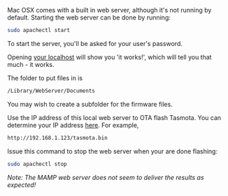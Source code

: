 Mac OSX comes with a built in web server, although it's not running by default. Starting the web server can be done by running:  
```bash
sudo apachectl start
```

To start the server, you'll be asked for your user's password.

Opening [your localhost](http://localhost) will show you 'it works!', which will tell you that much - it works.

The folder to put files in is  
```bash
/Library/WebServer/Documents
```

You may wish to create a subfolder for the firmware files.  

Use the IP address of this local web server to OTA flash Tasmota. You can determine your IP address [here](https://www.whatismybrowser.com/detect/what-is-my-local-ip-address). For example,  
```bash
http://192.168.1.123/tasmota.bin
```

Issue this command to stop the web server when your are done flashing:  
```bash
sudo apachectl stop
```

_Note: The MAMP web server does not seem to deliver the results as expected!_